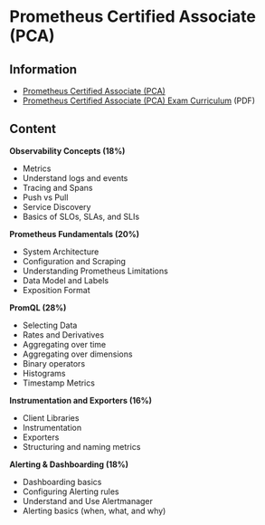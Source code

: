 # Prometheus Certified Associate (PCA)

## Information

* [Prometheus Certified Associate (PCA)](https://training.linuxfoundation.org/certification/prometheus-certified-associate/)
* [Prometheus Certified Associate (PCA) Exam Curriculum](https://github.com/cncf/curriculum/blob/master/PCA_Curriculum.pdf) (PDF)

## Content 

**Observability Concepts (18%)**

- Metrics
- Understand logs and events
- Tracing and Spans
- Push vs Pull
- Service Discovery
- Basics of SLOs, SLAs, and SLIs

**Prometheus Fundamentals (20%)**

- System Architecture
- Configuration and Scraping
- Understanding Prometheus Limitations
- Data Model and Labels
- Exposition Format

**PromQL (28%)**

- Selecting Data
- Rates and Derivatives
- Aggregating over time
- Aggregating over dimensions
- Binary operators
- Histograms
- Timestamp Metrics

**Instrumentation and Exporters (16%)**

- Client Libraries
- Instrumentation
- Exporters
- Structuring and naming metrics

**Alerting & Dashboarding (18%)**

- Dashboarding basics
- Configuring Alerting rules
- Understand and Use Alertmanager
- Alerting basics (when, what, and why)

